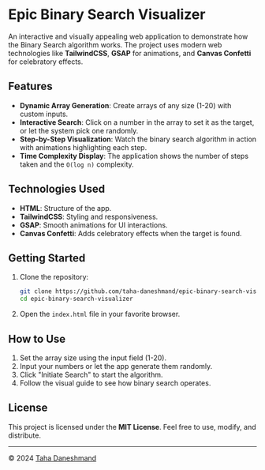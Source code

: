 # Epic Binary Search Visualizer

An interactive and visually appealing web application to demonstrate how the Binary Search algorithm works. The project uses modern web technologies like **TailwindCSS**, **GSAP** for animations, and **Canvas Confetti** for celebratory effects.

## Features
- **Dynamic Array Generation**: Create arrays of any size (1-20) with custom inputs.
- **Interactive Search**: Click on a number in the array to set it as the target, or let the system pick one randomly.
- **Step-by-Step Visualization**: Watch the binary search algorithm in action with animations highlighting each step.
- **Time Complexity Display**: The application shows the number of steps taken and the `O(log n)` complexity.

## Technologies Used
- **HTML**: Structure of the app.
- **TailwindCSS**: Styling and responsiveness.
- **GSAP**: Smooth animations for UI interactions.
- **Canvas Confetti**: Adds celebratory effects when the target is found.

## Getting Started
1. Clone the repository:
   ```bash
   git clone https://github.com/taha-daneshmand/epic-binary-search-visualizer.git
   cd epic-binary-search-visualizer
   ```
2. Open the `index.html` file in your favorite browser.

## How to Use
1. Set the array size using the input field (1-20).
2. Input your numbers or let the app generate them randomly.
3. Click "Initiate Search" to start the algorithm.
4. Follow the visual guide to see how binary search operates.

## License
This project is licensed under the **MIT License**. Feel free to use, modify, and distribute.

---

&copy; 2024 [Taha Daneshmand](https://github.com/taha-daneshmand)
